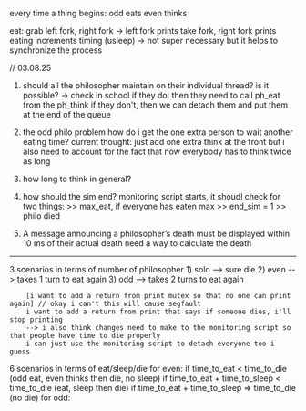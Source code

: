 every time a thing begins: 
odd eats
even thinks

eat:
grab left fork, right fork
-> left fork prints take fork, right fork prints eating
increments timing (usleep) -> not super necessary but it helps to synchronize the process

// 03.08.25

1) should all the philosopher maintain on their individual thread? is it possible?
	-> check in school
	if they do: then they need to call ph_eat from the ph_think
	if they don't, then we can detach them and put them at the end of the queue

2) the odd philo problem
	how do i get the one extra person to wait another eating time? 
	current thought: just add one extra think at the front 
	but i also need to account for the fact that now everybody has to think twice as long

3) how long to think in general?

4) how should the sim end? 
	monitoring script starts, it shoudl check for two things:
		>> max_eat, if everyone has eaten max
		>> end_sim = 1
		>> philo died 

5) A message announcing a philosopher’s death must be displayed within 10 ms of
	their actual death
	need a way to calculate the death

---
3 scenarios in terms of number of philosopher
	1) solo --> sure die
	2) even --> takes 1 turn to eat again
	3) odd --> takes 2 turns to eat again

		[i want to add a return from print mutex so that no one can print again] // okay i can't this will cause segfault
		i want to add a return from print that says if someone dies, i'll stop printing
		--> i also think changes need to make to the monitoring script so that people have time to die properly 
		i can just use the monitoring script to detach everyone too i guess

6 scenarios in terms of eat/sleep/die
for even:
	if time_to_eat < time_to_die (odd eat, even thinks then die, no sleep)
	if time_to_eat + time_to_sleep < time_to_die (eat, sleep then die)
	if time_to_eat + time_to_sleep => time_to_die (no die)
for odd:
